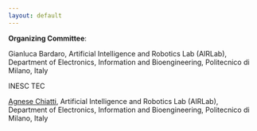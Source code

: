 ```yaml
---
layout: default
---
```


**Organizing Committee**:

Gianluca Bardaro, Artificial Intelligence and Robotics Lab (AIRLab), Department of Electronics, Information and Bioengineering, Politecnico di Milano, Italy

INESC TEC

[Agnese Chiatti](https://achiatti.github.io), Artificial Intelligence and Robotics Lab (AIRLab), Department of Electronics, Information and Bioengineering, Politecnico di Milano, Italy
 
